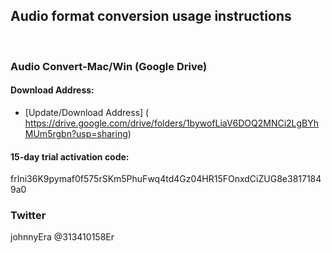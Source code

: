 
## Audio format conversion usage instructions
<br>

### Audio Convert-Mac/Win (Google Drive)

#### Download Address:
- [Update/Download Address] ( https://drive.google.com/drive/folders/1bywofLiaV6DOQ2MNCi2LgBYhMUm5rgbn?usp=sharing)

#### 15-day trial activation code:
<g>frIni36K9pymaf0f575rSKm5PhuFwq4td4Gz04HR15FOnxdCiZUG8e38171849a0

### Twitter
johnnyEra
@313410158Er

<head>
    <link rel="stylesheet" type="text/css" href="../style/style.css">
</head>